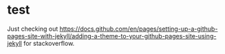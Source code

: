 # test

Just checking out https://docs.github.com/en/pages/setting-up-a-github-pages-site-with-jekyll/adding-a-theme-to-your-github-pages-site-using-jekyll for stackoverflow.
